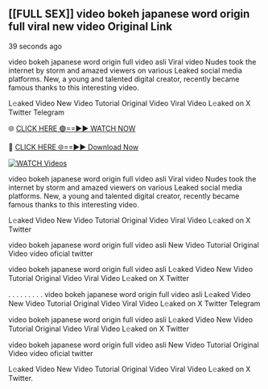 ## [[FULL SEX]] video bokeh japanese word origin full viral new video Original Link


39 seconds ago

video bokeh japanese word origin full video asli Viral video Nudes took the internet by storm and amazed viewers on various Leaked social media platforms. New, a young and talented digital creator, recently became famous thanks to this interesting video.

L𝚎aked Video New Video Tutorial Original Video Viral Video L𝚎aked on X Twitter Telegram

🌐 [CLICK HERE 🟢==►► WATCH NOW](https://new-mfoji-vido.blogspot.com/p/valovido.html)

🔴 [CLICK HERE 🌐==►► Download Now](https://new-mfoji-vido.blogspot.com/p/valovido.html)

<a href="https://new-mfoji-vido.blogspot.com/p/valovido.html" rel="nofollow"><img src="https://i.imgur.com/xaaaJFf.jpeg" alt="WATCH Videos" style="max-width: 100%;"></a>


video bokeh japanese word origin full video asli Viral video Nudes took the internet by storm and amazed viewers on various Leaked social media platforms. New, a young and talented digital creator, recently became famous thanks to this interesting video.

L𝚎aked Video New Video Tutorial Original Video Viral Video L𝚎aked on X Twitter

video bokeh japanese word origin full video asli New Video Tutorial Original Video video oficial twitter

video bokeh japanese word origin full video asli L𝚎aked Video New Video Tutorial Original Video Viral Video L𝚎aked on X Twitter

. . . . . . . . . video bokeh japanese word origin full video asli  L𝚎aked Video New Video Tutorial Original Video Viral Video L𝚎aked on X Twitter Telegram

video bokeh japanese word origin full video asli L𝚎aked Video New Video Tutorial Original Video Viral Video L𝚎aked on X Twitter

video bokeh japanese word origin full video asli New Video Tutorial Original Video video oficial twitter

L𝚎aked Video New Video Tutorial Original Video Viral Video L𝚎aked on X Twitter.